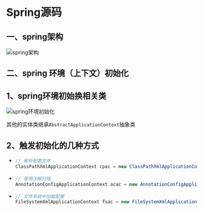 

# Spring源码

## 一、spring架构

![spring架构](E:\Typero_workspace\spring\pic\Snipaste_2020-01-18_20-45-38.png)

## 

## 二、spring 环境（上下文）初始化

## 1、spring环境初始换相关类

![spring环境初始化](E:\Typero_workspace\spring\pic\Snipaste_2020-01-18_21-09-19.png)

其他的实体类继承`AbstractApplicationContext`抽象类

## 2、触发初始化的几种方式

- ```java
  // 解析配置文件
  ClassPathXmlApplicationContext cpac = new ClassPathXmlApplicationContext();
  ```

- ```java
  // 使用注解扫描
  AnnotationConfigApplicationContext acac = new AnnotationConfigApplicationContext();
  ```

- ```java
  // 文件系统中加载配置
  FileSystemXmlApplicationContext fsac = new FileSystemXmlApplicationContext();
  ```